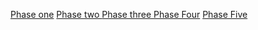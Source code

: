 <a href="https://bryanhuynh.github.io/CPSC-481-Project">Phase one</a> <a href="https://bryanhuynh.github.io/CPSC-481-Project/Site/stage2">Phase two </a> <a href="https://bryanhuynh.github.io/CPSC-481-Project/Site/stage3">Phase three </a> <a href="https://bryanhuynh.github.io/CPSC-481-Project/Site/stage4">Phase Four</a> <a href="https://bryanhuynh.github.io/CPSC-481-Project/Site/stage5">Phase Five</a>